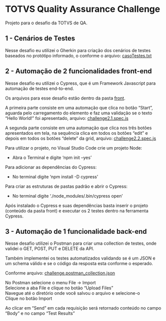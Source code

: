 # TOTVS Quality Assurance Challenge
Projeto para o desafio da TOTVS de QA.

## 1 - Cenários de Testes

Nesse desafio eu utilizei o Gherkin para criação dos cenários de testes baseados no protótipo informado, o conforme o arquivo: [casoTestes.txt](https://github.com/vagner-carmo/challenge-totvs/blob/master/CasoTestes.txt)


	
## 2 - Automação de 2 funcionalidades front-end

Nesse desafio eu utilizei o Cypress, que é um Framework Javascript para automação de testes end-to-end.

Os arquivos para esse desafio estão dentro da pasta [front](https://github.com/vagner-carmo/challenge-totvs/tree/master/front).

A primeira parte consiste em uma automação que clica no botão “Start”, aguarda pelo carregamento do elemento e faz uma validação se o texto “Hello World!” foi apresentado, arquivo: [challenge2.1.spec.js](https://github.com/vagner-carmo/challenge-totvs/blob/master/front/cypress/integration/challenge2.1.spec.js)

A segunda parte consiste em uma automação que clica nos três botões apresentados em tela, na sequência clica em todos os botões “edit” e depois em todos os botões “delete” da grid, arquivo: [challenge2.2.spec.js](https://github.com/vagner-carmo/challenge-totvs/blob/master/front/cypress/integration/challenge2.2.spec.js)

Para utilizar o projeto, no Visual Studio Code crie um projeto Node:
- Abra o Terminal e digite ‘npm init –yes’

Para adicionar as dependências do Cypress: 
- No terminal digite ‘npm install -D cypress’

Para criar as estruturas de pastas padrão e abrir o Cypress:
- No terminal digite ‘./node_modules/.bin/cypress open’

Após instalado o Cypress e suas dependências basta inserir o projeto (conteúdo da pasta front) e executar os 2 testes dentro na ferramenta Cypress.



## 3 - Automação de 1 funcionalidade back-end

Nesse desafio utilizei o Postman para criar uma collection de testes, onde validei o GET, POST, PUT e DELETE da API.

Também implementei os testes automatizados validando se é um JSON e um schema válido e se o código da resposta esta conforme o esperado.

Conforme arquivo: [challenge.postman_collection.json](https://github.com/vagner-carmo/challenge-totvs/blob/master/back/challenge.postman_collection.json)

No Postman selecione o menu File -> Import  
Selecione a aba File e clique no botão “Upload Files”  
Navegue até o diretório onde você salvou o arquivo e selecione-o  
Clique no botão Import  

Ao clicar em “Send” em cada requisição será retornado conteúdo no campo “Body” e no campo “Test Results”